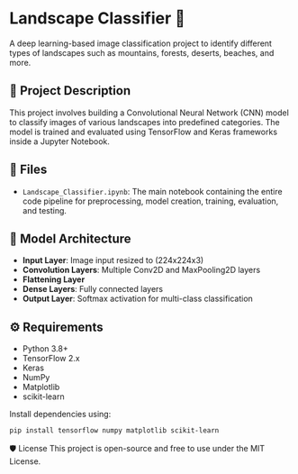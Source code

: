 # Landscape Classifier 🌄

A deep learning-based image classification project to identify different types of landscapes such as mountains, forests, deserts, beaches, and more.

## 📝 Project Description
This project involves building a Convolutional Neural Network (CNN) model to classify images of various landscapes into predefined categories. The model is trained and evaluated using TensorFlow and Keras frameworks inside a Jupyter Notebook.

## 📂 Files
- `Landscape_Classifier.ipynb`: The main notebook containing the entire code pipeline for preprocessing, model creation, training, evaluation, and testing.

## 🧠 Model Architecture
- **Input Layer**: Image input resized to (224x224x3)
- **Convolution Layers**: Multiple Conv2D and MaxPooling2D layers
- **Flattening Layer**
- **Dense Layers**: Fully connected layers
- **Output Layer**: Softmax activation for multi-class classification

## ⚙️ Requirements
- Python 3.8+
- TensorFlow 2.x
- Keras
- NumPy
- Matplotlib
- scikit-learn

Install dependencies using:
```bash
pip install tensorflow numpy matplotlib scikit-learn
```

🛡️ License
This project is open-source and free to use under the MIT License.

